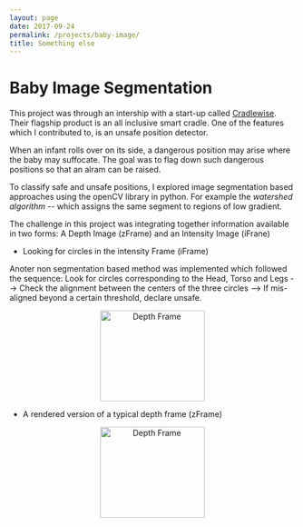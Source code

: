 ```yaml
---
layout: page
date: 2017-09-24 
permalink: /projects/baby-image/
title: Something else
---
```

# Baby Image Segmentation
This project was through an intership with a start-up called [Cradlewise](http://cradlewise.com/about/). Their flagship product is an all inclusive smart cradle. One of the features which I contributed to, is an unsafe position detector.  

When an infant rolls over on its side, a dangerous position may arise where the baby may suffocate. The goal was to flag down such dangerous positions so that an alram can be raised.

To classify safe and unsafe positions, I explored image segmentation based approaches using the openCV library in python. For example the *watershed algorithm* -- which assigns the same segment to regions of low gradient.

The challenge in this project was integrating together information available in two forms: A Depth Image (zFrame) and an Intensity Image (iFrane)

- Looking for circles in the intensity Frame (iFrame)

Anoter non segmentation based method was implemented which followed the sequence: Look for circles corresponding to the Head, Torso and Legs --> Check the alignment between the centers of the three circles --> If mis-aligned beyond a certain threshold, declare unsafe.
<p align="center">  
  <img src="{{site.baseurl}}/assets/images/circles_baby.png" alt="Depth Frame" style="width:184px;height:160px;" />
</p>

- A rendered version of a typical depth frame (zFrame) 
<p align="center">  
  <img src="{{site.baseurl}}/assets/images/rendered_depth_frame.png" alt="Depth Frame" style="width:184px;height:160px;" />
</p>
